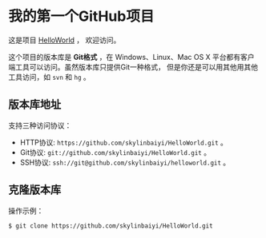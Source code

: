 # 我的第一个GitHub项目

这是项目 [HelloWorld](https://github.com/skylinbaiyi/HelloWorld.git) ，
欢迎访问。

这个项目的版本库是 **Git格式** ，在 Windows、Linux、Mac OS X
平台都有客户端工具可以访问。虽然版本库只提供Git一种格式，
但是你还是可以用其他用其他工具访问，如 ``svn`` 和 ``hg`` 。

## 版本库地址

支持三种访问协议：

* HTTP协议: `https://github.com/skylinbaiyi/HelloWorld.git` 。
* Git协议: `git://github.com/skylinbaiyi/HelloWorld.git` 。
* SSH协议: `ssh://git@github.com/skylinbaiyi/helloworld.git` 。

## 克隆版本库

操作示例：

    $ git clone https://github.com/skylinbaiyi/HelloWorld.git
